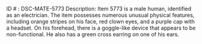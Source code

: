ID # : DSC-MATE-5773
Description: Item 5773 is a male human, identified as an electrician. The item possesses numerous unusual physical features, including orange stripes on his face, red clown eyes, and a purple cap with a headset. On his forehead, there is a goggle-like device that appears to be non-functional. He also has a green cross earring on one of his ears.
